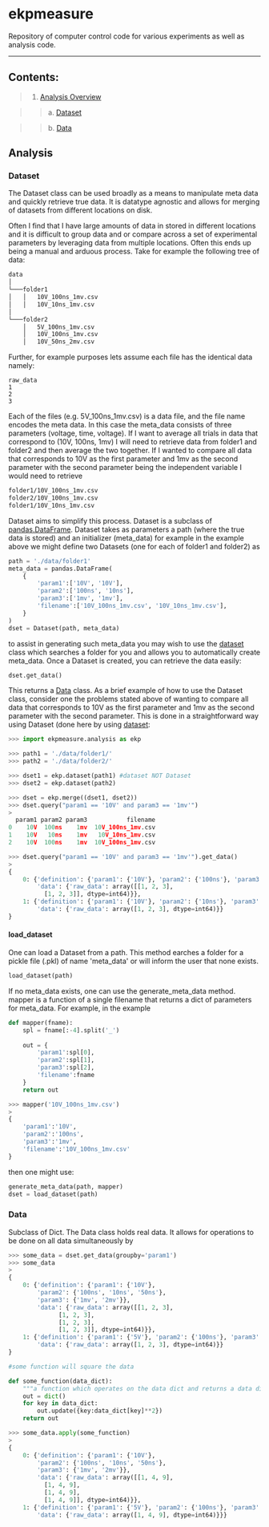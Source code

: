 

# ekpmeasure

Repository of computer control code for various experiments as well as analysis code. 

---

## Contents:

> 1. [Analysis Overview](#analysis)

>>a. [Dataset](#dataset)
	
>>b. [Data](#data)

## Analysis
### Dataset

The Dataset class can be used broadly as a means to manipulate meta data and quickly retrieve true data. It is datatype agnostic and allows for merging of datasets from different locations on disk. 

Often I find that I have large amounts of data in stored in different locations and it is difficult to group data and or compare across a set of experimental parameters by leveraging data from multiple locations. Often this ends up being a manual and arduous process. Take for example the following tree of data:
```bash
data
│
└───folder1
│   │   10V_100ns_1mv.csv
│   │   10V_10ns_1mv.csv
│   
└───folder2
    │   5V_100ns_1mv.csv
    │   10V_100ns_1mv.csv
    │   10V_50ns_2mv.csv
```
Further, for example purposes lets assume each file has the identical data namely:

```
raw_data
1
2
3
```

Each of the files (e.g. 5V_100ns_1mv.csv) is a data file, and the file name encodes the meta data. In this case the meta_data consists of three parameters (voltage, time, voltage). If I want to average all trials in data that correspond to (10V, 100ns, 1mv) I will need to retrieve data from folder1 and folder2  and then average the two together. If I wanted to compare all data that corresponds to 10V as the first parameter and 1mv as the second parameter with the second parameter  being the independent variable I would need to retrieve 
```bash
folder1/10V_100ns_1mv.csv
folder2/10V_100ns_1mv.csv
folder1/10V_10ns_1mv.csv
```

Dataset aims to simplify this process. Dataset is a subclass of [pandas.DataFrame](https://pandas.pydata.org/pandas-docs/stable/reference/api/pandas.DataFrame.html). Dataset takes as parameters a path (where the true data is stored) and an initializer (meta_data) for example in the example above we might define two Datasets (one for each of folder1 and folder2) as 
```python
path = './data/folder1'
meta_data = pandas.DataFrame(
	{
		'param1':['10V', '10V'], 
		'param2':['100ns', '10ns'], 
		'param3':['1mv', '1mv'],
		'filename':['10V_100ns_1mv.csv', '10V_10ns_1mv.csv'],
	}
)
dset = Dataset(path, meta_data)
```
to assist in generating such meta_data you may wish to use the [dataset](#dataset-1) class which searches a folder for you and allows you to automatically create meta_data. Once a Dataset is created, you can retrieve the data easily:

```python
dset.get_data()
```

This returns a [Data](#data) class. As a brief example of how to use the Dataset class, consider one the problems stated above of wanting to compare all data that corresponds to 10V as the first parameter and 1mv as the second parameter with the second parameter. This is done in a straightforward way using Dataset (done here by using [dataset](#dataset-1):

```python
>>> import ekpmeasure.analysis as ekp

>>> path1 = './data/folder1/'
>>> path2 = './data/folder2/'

>>> dset1 = ekp.dataset(path1) #dataset NOT Dataset
>>> dset2 = ekp.dataset(path2)

>>> dset = ekp.merge((dset1, dset2))
>>> dset.query("param1 == '10V' and param3 == '1mv'")
>
  param1 param2 param3           filename
0    10V  100ns    1mv  10V_100ns_1mv.csv
1    10V   10ns    1mv   10V_10ns_1mv.csv
2    10V  100ns    1mv  10V_100ns_1mv.csv

>>> dset.query("param1 == '10V' and param3 == '1mv'").get_data()
>
{
	0: {'definition': {'param1': {'10V'}, 'param2': {'100ns'}, 'param3': {'1mv'}},
		'data': {'raw_data': array([[1, 2, 3],
	      [1, 2, 3]], dtype=int64)}},
	1: {'definition': {'param1': {'10V'}, 'param2': {'10ns'}, 'param3': {'1mv'}},
		'data': {'raw_data': array([1, 2, 3], dtype=int64)}}
}

```

#### load_dataset
One can load a Dataset from a path. This method earches a folder for a pickle file (.pkl) of name 'meta_data' or will inform the user that none exists. 

```python
load_dataset(path)
```
If no meta_data exists, one can use the generate_meta_data method. mapper is a function of a single filename that returns a dict of parameters for meta_data. For example, in the example

```python
def mapper(fname):
    spl = fname[:-4].split('_')
    
    out = {
        'param1':spl[0],
        'param2':spl[1],
        'param3':spl[2],
        'filename':fname
    }
    return out

>>> mapper('10V_100ns_1mv.csv')
>
{
	'param1':'10V', 
	'param2':'100ns', 
	'param3':'1mv',
	'filename':'10V_100ns_1mv.csv'
}
```

then one might use:

```python
generate_meta_data(path, mapper)
dset = load_dataset(path)
```

### Data
Subclass of Dict. The Data class holds real data. It allows for operations to be done on all data simultaneously by 

```python
>>> some_data = dset.get_data(groupby='param1')
>>> some_data
>
{
	0: {'definition': {'param1': {'10V'},
	   	'param2': {'100ns', '10ns', '50ns'},
	   	'param3': {'1mv', '2mv'}},
	  	'data': {'raw_data': array([[1, 2, 3],
	          [1, 2, 3],
	          [1, 2, 3],
	          [1, 2, 3]], dtype=int64)}},
	1: {'definition': {'param1': {'5V'}, 'param2': {'100ns'}, 'param3': {'1mv'}},
	  	'data': {'raw_data': array([1, 2, 3], dtype=int64)}}
}
```
```python
#some function will square the data

def some_function(data_dict):
	"""a function which operates on the data dict and returns a data dict"""
    out = dict()
    for key in data_dict:
        out.update({key:data_dict[key]**2})
    return out
```

```python
>>> some_data.apply(some_function)
>
{
	0: {'definition': {'param1': {'10V'},
   		'param2': {'100ns', '10ns', '50ns'},
   		'param3': {'1mv', '2mv'}},
  		'data': {'raw_data': array([[1, 4, 9],
          [1, 4, 9],
          [1, 4, 9],
          [1, 4, 9]], dtype=int64)}},
 	1: {'definition': {'param1': {'5V'}, 'param2': {'100ns'}, 'param3': {'1mv'}},
  		'data': {'raw_data': array([1, 4, 9], dtype=int64)}}}
```